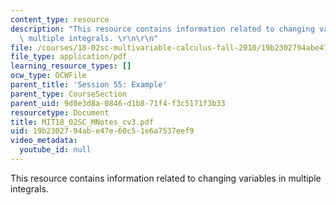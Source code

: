 ```yaml
---
content_type: resource
description: "This resource contains information related to changing variables in\
  \ multiple integrals. \r\n\r\n"
file: /courses/18-02sc-multivariable-calculus-fall-2010/19b2302794abe47e60c51e6a7537eef9_MIT18_02SC_MNotes_cv3.pdf
file_type: application/pdf
learning_resource_types: []
ocw_type: OCWFile
parent_title: 'Session 55: Example'
parent_type: CourseSection
parent_uid: 9d0e3d8a-0846-d1b8-71f4-f3c5171f3b33
resourcetype: Document
title: MIT18_02SC_MNotes_cv3.pdf
uid: 19b23027-94ab-e47e-60c5-1e6a7537eef9
video_metadata:
  youtube_id: null
---
```

This resource contains information related to changing variables in multiple integrals. 



